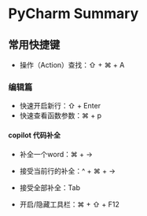 # PyCharm Summary
## 常用快捷键
* 操作（Action）查找：⇧ + ⌘ + A

### 编辑篇
* 快速开启新行：⇧ + Enter
* 快速查看函数参数：⌘ + p

#### copilot 代码补全
* 补全一个word：⌘ + ->
* 接受当前行的补全：^ + ⌘ + ->
* 接受全部补全：Tab

* 开启/隐藏工具栏：⌘ + ⇧ + F12
